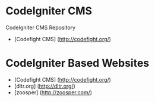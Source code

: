CodeIgniter CMS
===============

CodeIgniter CMS Repository

* [Codefight CMS] (http://codefight.org/)


CodeIgniter Based Websites
==========================
* [Codefight CMS] (http://codefight.org/)
* [dltr.org] (http://dltr.org/)
* [zoosper] (http://zoosper.com/)
